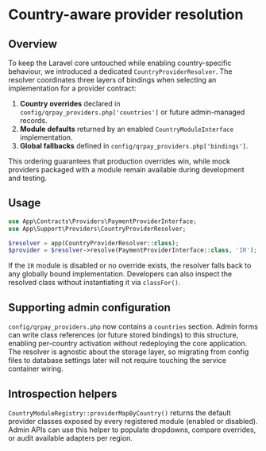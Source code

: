 # Country-aware provider resolution

## Overview

To keep the Laravel core untouched while enabling country-specific behaviour, we
introduced a dedicated `CountryProviderResolver`. The resolver coordinates three
layers of bindings when selecting an implementation for a provider contract:

1. **Country overrides** declared in `config/qrpay_providers.php['countries']` or
   future admin-managed records.
2. **Module defaults** returned by an enabled `CountryModuleInterface`
   implementation.
3. **Global fallbacks** defined in `config/qrpay_providers.php['bindings']`.

This ordering guarantees that production overrides win, while mock providers
packaged with a module remain available during development and testing.

## Usage

```php
use App\Contracts\Providers\PaymentProviderInterface;
use App\Support\Providers\CountryProviderResolver;

$resolver = app(CountryProviderResolver::class);
$provider = $resolver->resolve(PaymentProviderInterface::class, 'IR');
```

If the `IR` module is disabled or no override exists, the resolver falls back to
any globally bound implementation. Developers can also inspect the resolved
class without instantiating it via `classFor()`.

## Supporting admin configuration

`config/qrpay_providers.php` now contains a `countries` section. Admin forms can
write class references (or future stored bindings) to this structure, enabling
per-country activation without redeploying the core application. The resolver is
agnostic about the storage layer, so migrating from config files to database
settings later will not require touching the service container wiring.

## Introspection helpers

`CountryModuleRegistry::providerMapByCountry()` returns the default provider
classes exposed by every registered module (enabled or disabled). Admin APIs can
use this helper to populate dropdowns, compare overrides, or audit available
adapters per region.
